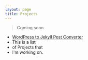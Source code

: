 ```yaml
---
layout: page
title: Projects
---
```


> Coming soon

* [WordPress to Jekyll Post Converter](/projects/code/wordpress-to-jekyll-post-converter/)
* This is a list
* of Projects that
* I'm working on.
